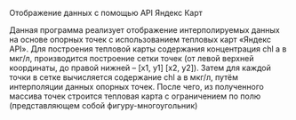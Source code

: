 Отображение данных с помощью API Яндекс Карт


Данная программа реализует отображение интерполируемых данных на основе опорных точек с использованием тепловых карт «Яндекс API».
Для построения тепловой карты содержания концентрация chl a в мкг/л, производится построение сетки точек (от левой верхней координаты, до правой нижней – [x1, y1] [x2, y2]). Затем для каждой точки в сетке вычисляется содержание chl a в мкг/л, путём интерполяции данных опорных точек. После чего, из полученного массива точек строится тепловая карта с ограничением по полю (представляющем собой фигуру-многоугольник)
